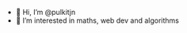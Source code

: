 - 👋 Hi, I’m @pulkitjn
- 👀 I’m interested in maths, web dev and algorithms

<!---
pulkitjn/pulkitjn is a ✨ special ✨ repository because its `README.md` (this file) appears on your GitHub profile.
You can click the Preview link to take a look at your changes.
--->
